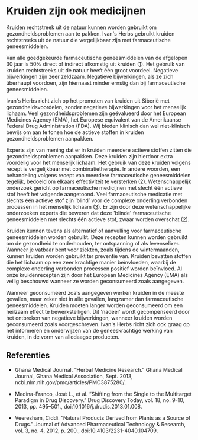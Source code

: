 # Kruiden zijn ook medicijnen

Kruiden rechtstreek uit de natuur kunnen worden gebruikt om gezondheidsproblemen aan te pakken. Ivan's Herbs gebruikt kruiden rechtstreeks uit de natuur die vergelijkbaar zijn met farmaceutische geneesmiddelen.

Van alle goedgekeurde farmaceutische geneesmiddelen van de afgelopen 30 jaar is 50% direct of indirect afkomstig uit kruiden ([1]). Het gebruik van kruiden rechtstreeks uit de natuur heeft één groot voordeel. Negatieve bijwerkingen zijn zeer zeldzaam. Negatieve bijwerkingen, als ze zich überhaupt voordoen, zijn hiernaast minder ernstig dan bij farmaceutische geneesmiddelen. 

Ivan's Herbs richt zich op het promoten van kruiden uit Siberië met gezondheidsvoordelen, zonder negatieve bijwerkingen voor het menselijk lichaam. Veel gezondheidsproblemen zijn geëvalueerd door het European Medicines Agency (EMA), het Europese equivalent van de Amerikaanse Federal Drug Administration (FDA). Wij bieden klinisch dan wel niet-klinisch bewijs om aan te tonen hoe de actieve stoffen in kruiden gezondheidsproblemen aanpakken. 

Experts zijn van mening dat er in kruiden meerdere actieve stoffen zitten die gezondheidsproblemen aanpakken. Deze kruiden zijn hierdoor extra voordelig voor het menselijk lichaam. Het gebruik van deze kruiden volgens recept is vergelijkbaar met combinatietherapie. In andere woorden, een behandeling volgens recept van meerdere farmaceutische geneesmiddelen tegelijk, bedoeld om elkaars effectiviteit te versterken ([2]). Wetenschappelijk onderzoek gericht op farmaceutische medicijnen met slecht één actieve stof heeft het volgende aangetoond. Veel farmaceutische medicatie met slechts één actieve stof zijn ‘blind’ voor de complexe onderling verbonden processen in het menselijk lichaam ([3]). Er zijn door deze wetenschappelijke onderzoeken experts die beweren dat deze 'blinde' farmaceutische geneesmiddelen met slechts één actieve stof, zwaar worden overschat ([2]). 

Kruiden kunnen tevens als alternatief of aanvulling voor farmaceutische geneesmiddelen worden gebruikt. Deze recepten kunnen worden gebruikt om de gezondheid te onderhouden, ter ontspanning of als levenselixer. Wanneer je vatbaar bent voor ziekten, zoals tijdens de wintermaanden, kunnen kruiden worden gebruikt ter preventie van. Kruiden bevatten stoffen die het lichaam op een zeer krachtige manier beïnvloeden, waarbij de complexe onderling verbonden processen positief worden beïnvloed. Al onze kruidenrecepten zijn door het European Medicines Agency (EMA) als veilig beschouwd wanneer ze worden geconsumeerd zoals aangegeven. 

Wanneer geconsumeerd zoals aangegeven werken kruiden in de meeste gevallen, maar zeker niet in alle gevallen, langzamer dan farmaceutische geneesmiddelen. Kruiden moeten langer worden geconsumeerd om een heilzaam effect te bewerkstelligen. Dit 'nadeel' wordt gecompenseerd door het ontbreken van negatieve bijwerkingen, wanneer kruiden worden geconsumeerd zoals voorgeschreven. Ivan's Herbs richt zich ook graag op het informeren en onderwijzen van de geneeskrachtige werking van kruiden, in de vorm van alledaagse producten. 

## Referenties

- Ghana Medical Journal. “Herbal Medicine Research.” Ghana Medical Journal, Ghana Medical Association, Sept. 2013, ncbi.nlm.nih.gov/pmc/articles/PMC3875280/.

- Medina-Franco, José L., et al. “Shifting from the Single to the Multitarget Paradigm in Drug Discovery.” Drug Discovery Today, vol. 18, no. 9-10, 2013, pp. 495–501., doi:10.1016/j.drudis.2013.01.008.

- Veeresham, Ciddi. “Natural Products Derived from Plants as a Source of Drugs.” Journal of Advanced Pharmaceutical Technology &amp; Research, vol. 3, no. 4, 2012, p. 200., doi:10.4103/2231-4040.104709.

[2]: https://www.ncbi.nlm.nih.gov/pmc/articles/PMC3875280/
[3]: https://www.ncbi.nlm.nih.gov/pmc/articles/PMC3642214/
[1]: https://www.ncbi.nlm.nih.gov/pmc/articles/PMC3560124/





